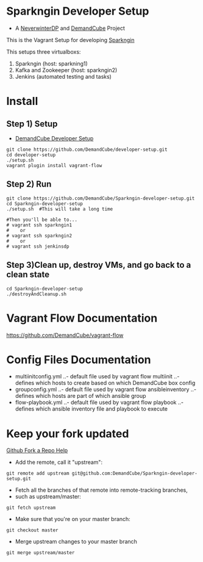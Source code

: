 Sparkngin Developer Setup
=========================
- A [NeverwinterDP](https://github.com/DemandCube/NeverwinterDP) and [DemandCube](https://github.com/DemandCube) Project

This is the Vagrant Setup for developing [Sparkngin](https://github.com/DemandCube/Sparkngin)

This setups three virtualboxs:
1) Sparkngin (host: sparkning1)
2) Kafka and Zookeeper (host: sparkngin2)
3) Jenkins (automated testing and tasks)

Install
====
Step 1) Setup
----

- [DemandCube Developer Setup](https://github.com/DemandCube/developer-setup)

```
git clone https://github.com/DemandCube/developer-setup.git
cd developer-setup
./setup.sh
vagrant plugin install vagrant-flow
```
Step 2) Run
----

```
git clone https://github.com/DemandCube/Sparkngin-developer-setup.git
cd Sparkngin-developer-setup
./setup.sh  #This will take a long time

#Then you'll be able to...
# vagrant ssh sparkngin1 
#    or
# vagrant ssh sparkngin2
#    or
# vagrant ssh jenkinsdp
```

Step 3)Clean up, destroy VMs, and go back to a clean state
----
```
cd Sparkngin-developer-setup
./destroyAndCleanup.sh 
```

Vagrant Flow Documentation
===
https://github.com/DemandCube/vagrant-flow

Config Files Documentation
===
- multiinitconfig.yml
..- default file used by vagrant flow multiinit
..- defines which hosts to create based on which DemandCube box config
- groupconfig.yml
..- default file used by vagrant flow ansibleinventory
..- defines which hosts are part of which ansible group
- flow-playbook.yml
..- default file used by vagrant flow playbook
..- defines which ansible inventory file and playbook to execute


Keep your fork updated
====
[Github Fork a Repo Help](https://help.github.com/articles/fork-a-repo)


- Add the remote, call it "upstream":

```
git remote add upstream git@github.com:DemandCube/Sparkngin-developer-setup.git
```
- Fetch all the branches of that remote into remote-tracking branches,
- such as upstream/master:

```
git fetch upstream
```
- Make sure that you're on your master branch:

```
git checkout master
```
- Merge upstream changes to your master branch

```
git merge upstream/master
```
